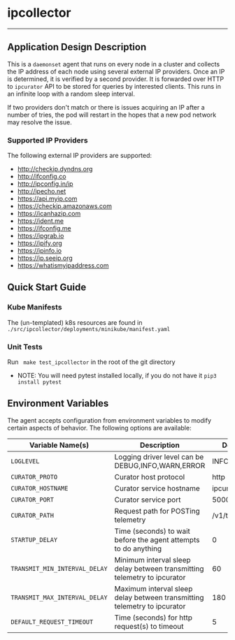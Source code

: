 # ipcollector

---

## Application Design Description

This is a `daemonset` agent that runs on every node in a cluster and collects the IP address of each node using several external IP providers. Once an IP is determined, it is verified by a second provider. It is forwarded over HTTP to `ipcurator` API to be stored for queries by interested clients. This runs in an infinite loop with a random sleep interval.

If two providers don't match or there is issues acquiring an IP after a number of tries, the pod will restart in the hopes that a new pod network may resolve the issue.

### Supported IP Providers

The following external IP providers are supported:

* http://checkip.dyndns.org
* http://ifconfig.co
* http://ipconfig.in/ip
* http://ipecho.net
* https://api.myip.com
* https://checkip.amazonaws.com
* https://icanhazip.com
* https://ident.me
* https://ifconfig.me
* https://ipgrab.io
* https://ipify.org
* https://ipinfo.io
* https://ip.seeip.org
* https://whatismyipaddress.com

## Quick Start Guide

### Kube Manifests

The (un-templated) k8s resources are found in `./src/ipcollector/deployments/minikube/manifest.yaml`

### Unit Tests

Run ` make test_ipcollector` in the root of the git directory

* NOTE: You will need pytest installed locally, if you do not have it `pip3 install pytest`

## Environment Variables 

The agent accepts configuration from environment variables to modify certain aspects of behavior. The following
options are available:

| Variable Name(s) | Description | Default |
| ---|---|---|
|`LOGLEVEL`|Logging driver level can be DEBUG,INFO,WARN,ERROR |INFO|
|`CURATOR_PROTO`|Curator host protocol|http|
|`CURATOR_HOSTNAME`|Curator service hostname|ipcurator|
|`CURATOR_PORT`|Curator service port|5000|
|`CURATOR_PATH`|Request path for POSTing telemetry|/v1/telemetry|
|`STARTUP_DELAY`|Time (seconds) to wait before the agent attempts to do anything|0|
|`TRANSMIT_MIN_INTERVAL_DELAY`|Minimum interval sleep delay between transmitting telemetry to ipcurator|60|
|`TRANSMIT_MAX_INTERVAL_DELAY`|Maximum interval sleep delay between transmitting telemetry to ipcurator|180|
|`DEFAULT_REQUEST_TIMEOUT`|Time (seconds) for http request(s) to timeout|5|
